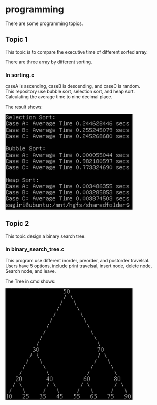 # programming
There are some programming topics.

## Topic 1
This topic is to compare the executive time of different sorted array.  

There are three array by different sorting.  

### In sorting.c
caseA is ascending, caseB is descending, and caseC is random.  
This repository use bubble sort, selection sort, and heap sort.  
Calculating the average time to nine decimal place.  

The result shows:  

<img src=https://github.com/neneyhsw/programming/blob/main/sorting_results.png width="400" height="300">  

## Topic 2
This topic design a binary search tree.  

### In binary_search_tree.c
This program use different inorder, preorder, and postorder travelsal.  
Users have 5 options, include print travelsal, insert node, delete node, Search node, and leave.  

The Tree in cmd shows:  

<img src=https://github.com/neneyhsw/programming/blob/main/show_tree.png width="400" height="350">  
